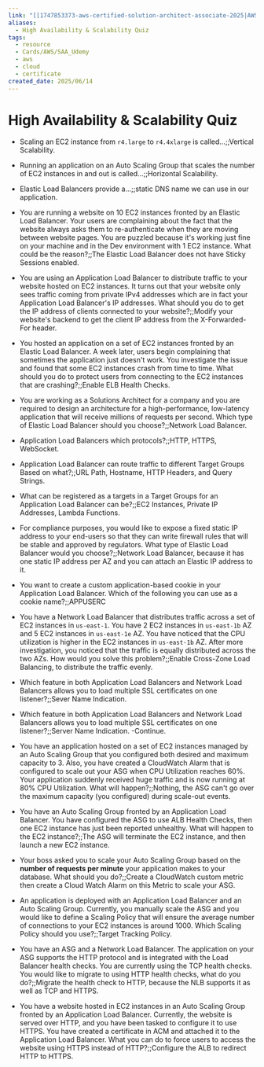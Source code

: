 ```yaml
---
link: "[[1747853373-aws-certified-solution-architect-associate-2025|AWS Certified Solution Architect Associate 2025]]"
aliases:
  - High Availability & Scalability Quiz
tags:
  - resource
  - Cards/AWS/SAA_Udemy
  - aws
  - cloud
  - certificate
created_date: 2025/06/14
---
```

# High Availability & Scalability Quiz
- Scaling an EC2 instance from `r4.large` to `r4.4xlarge` is called...;;Vertical Scalability.
<!--SR:!2025-09-08,60,310-->
- Running an application on an Auto Scaling Group that scales the number of EC2 instances in and out is called...;;Horizontal Scalability.
<!--SR:!2025-09-04,57,310-->
- Elastic Load Balancers provide a...;;static DNS name we can use in our application.
<!--SR:!2025-08-21,23,230-->
- You are running a website on 10 EC2 instances fronted by an Elastic Load Balancer. Your users are complaining about the fact that the website always asks them to re-authenticate when they are moving between website pages. You are puzzled because it's working just fine on your machine and in the Dev environment with 1 EC2 instance. What could be the reason?;;The Elastic Load Balancer does not have Sticky Sessions enabled.
<!--SR:!2025-09-06,58,310-->
- You are using an Application Load Balancer to distribute traffic to your website hosted on EC2 instances. It turns out that your website only sees traffic coming from private IPv4 addresses which are in fact your Application Load Balancer's IP addresses. What should you do to get the IP address of clients connected to your website?;;Modify your website's backend to get the client IP address from the X-Forwarded-For header.
<!--SR:!2025-12-02,117,290-->
- You hosted an application on a set of EC2 instances fronted by an Elastic Load Balancer. A week later, users begin complaining that sometimes the application just doesn't work. You investigate the issue and found that some EC2 instances crash from time to time. What should you do to protect users from connecting to the EC2 instances that are crashing?;;Enable ELB Health Checks.
<!--SR:!2025-09-18,64,310-->
- You are working as a Solutions Architect for a company and you are required to design an architecture for a high-performance, low-latency application that will receive millions of requests per second. Which type of Elastic Load Balancer should you choose?;;Network Load Balancer.
<!--SR:!2025-09-07,59,310-->
- Application Load Balancers which protocols?;;HTTP, HTTPS, WebSocket.
<!--SR:!2025-09-05,23,210-->
- Application Load Balancer can route traffic to different Target Groups Based on what?;;URL Path, Hostname, HTTP Headers, and Query Strings.
<!--SR:!2025-08-27,28,210-->
- What can be registered as a targets in a Target Groups for an Application Load Balancer can be?;;EC2 Instances, Private IP Addresses, Lambda Functions.
<!--SR:!2025-08-26,24,210-->
- For compliance purposes, you would like to expose a fixed static IP address to your end-users so that they can write firewall rules that will be stable and approved by regulators. What type of Elastic Load Balancer would you choose?;;Network Load Balancer, because it has one static IP address per AZ and you can attach an Elastic IP address to it.
<!--SR:!2025-08-25,41,290-->
- You want to create a custom application-based cookie in your Application Load Balancer. Which of the following you can use as a cookie name?;;APPUSERC
<!--SR:!2025-11-24,102,270-->
- You have a Network Load Balancer that distributes traffic across a set of EC2 instances in `us-east-1`. You have 2 EC2 instances in `us-east-1b` AZ and 5 EC2 instances in `us-east-1e` AZ. You have noticed that the CPU utilization is higher in the EC2 instances in `us-east-1b` AZ. After more investigation, you noticed that the traffic is equally distributed across the two AZs. How would you solve this problem?;;Enable Cross-Zone Load Balancing, to distribute the traffic evenly.
<!--SR:!2025-08-19,33,250-->
- Which feature in both Application Load Balancers and Network Load Balancers allows you to load multiple SSL certificates on one listener?;;Sever Name Indication.
<!--SR:!2025-09-17,64,310-->
- Which feature in both Application Load Balancers and Network Load Balancers allows you to load multiple SSL certificates on one listener?;;Server Name Indication. -Continue.
<!--SR:!2025-09-09,61,310-->
- You have an application hosted on a set of EC2 instances managed by an Auto Scaling Group that you configured both desired and maximum capacity to 3. Also, you have created a CloudWatch Alarm that is configured to scale out your ASG when CPU Utilization reaches 60%. Your application suddenly received huge traffic and is now running at 80% CPU Utilization. What will happen?;;Nothing, the ASG can't go over the maximum capacity (you configured) during scale-out events.
<!--SR:!2025-09-16,63,310-->
- You have an Auto Scaling Group fronted by an Application Load Balancer. You have configured the ASG to use ALB Health Checks, then one EC2 instance has just been reported unhealthy. What will happen to the EC2 instance?;;The ASG will terminate the EC2 instance, and then launch a new EC2 instance.
<!--SR:!2025-09-02,55,310-->
- Your boss asked you to scale your Auto Scaling Group based on the **number of requests per minute** your application makes to your database. What should you do?;;Create a CloudWatch custom metric then create a Cloud Watch Alarm on this Metric to scale your ASG.
<!--SR:!2025-10-01,70,270-->
- An application is deployed with an Application Load Balancer and an Auto Scaling Group. Currently, you manually scale the ASG and you would like to define a Scaling Policy that will ensure the average number of connections to your EC2 instances is around 1000. Which Scaling Policy should you use?;;Target Tracking Policy.
<!--SR:!2025-10-07,70,270-->
- You have an ASG and a Network Load Balancer. The application on your ASG supports the HTTP protocol and is integrated with the Load Balancer health checks. You are currently using the TCP health checks. You would like to migrate to using HTTP health checks, what do you do?;;Migrate the health check to HTTP, because the NLB supports it as well as TCP and HTTPS.
<!--SR:!2025-09-03,56,310-->
- You have a website hosted in EC2 instances in an Auto Scaling Group fronted by an Application Load Balancer. Currently, the website is served over HTTP, and you have been tasked to configure it to use HTTPS. You have created a certificate in ACM and attached it to the Application Load Balancer. What you can do to force users to access the website using HTTPS instead of HTTP?;;Configure the ALB to redirect HTTP to HTTPS.
<!--SR:!2025-08-17,41,290-->












